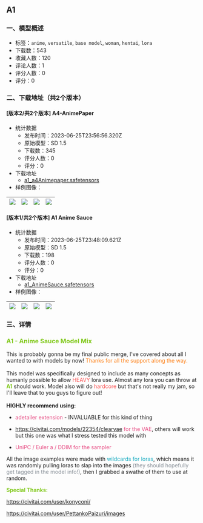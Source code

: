 ## A1
### 一、模型概述

- 标签：`anime`, `versatile`, `base model`, `woman`, `hentai`, `lora`
- 下载数：543
- 收藏人数：120
- 评论人数：1
- 评分人数：0
- 评分：0

### 二、下载地址（共2个版本）

#### [版本2/共2个版本] A4-AnimePaper

- 统计数据
  - 发布时间：2023-06-25T23:56:56.320Z
  - 原始模型：SD 1.5
  - 下载数：345
  - 评分人数：0
  - 评分：0
- 下载地址
  - [a1_a4Animepaper.safetensors](https://civitai.com/api/download/models/104137)
- 样例图像：

| <img src="https://image.civitai.com/xG1nkqKTMzGDvpLrqFT7WA/bc0a590a-0524-495e-8cdc-de52d0c0deb2/width=450/1290311.jpeg" /> | <img src="https://image.civitai.com/xG1nkqKTMzGDvpLrqFT7WA/f6cd3998-57a8-41a8-93c0-bebd2c87dd09/width=450/1290312.jpeg" /> | <img src="https://image.civitai.com/xG1nkqKTMzGDvpLrqFT7WA/a490bea1-891b-4f10-9f08-5b5a735e439c/width=450/1290301.jpeg" /> | <img src="https://image.civitai.com/xG1nkqKTMzGDvpLrqFT7WA/323a52a2-719b-4f16-b2a6-e60e6f69f41c/width=450/1290308.jpeg" /> |
| ---- | ---- | ---- | ---- |

#### [版本1/共2个版本] A1 Anime Sauce

- 统计数据
  - 发布时间：2023-06-25T23:48:09.621Z
  - 原始模型：SD 1.5
  - 下载数：198
  - 评分人数：0
  - 评分：0
- 下载地址
  - [a1_AnimeSauce.safetensors](https://civitai.com/api/download/models/104105)
- 样例图像：

| <img src="https://image.civitai.com/xG1nkqKTMzGDvpLrqFT7WA/eaf6626a-d0b7-4384-ab71-577e06834bd6/width=450/1289714.jpeg" /> | <img src="https://image.civitai.com/xG1nkqKTMzGDvpLrqFT7WA/acc9c9f5-5006-4e48-a1ff-062c36c2c444/width=450/1289711.jpeg" /> | <img src="https://image.civitai.com/xG1nkqKTMzGDvpLrqFT7WA/836cb3e0-5423-48a5-98d8-073f130cf141/width=450/1289709.jpeg" /> | <img src="https://image.civitai.com/xG1nkqKTMzGDvpLrqFT7WA/16477544-1942-40a8-b850-b5aa48036751/width=450/1289712.jpeg" /> |
| ---- | ---- | ---- | ---- |


### 三、详情
<h3 id="heading-66"><strong><span style="color:#82c91e">A1 - Anime Sauce Model Mix</span></strong></h3><p></p><p></p><p>This is probably gonna be my final public merge, I've covered about all I wanted to with models by now! <span style="color:#fd7e14">Thanks for all the support along the way.</span><br /><br />This model was specifically designed to include as many concepts as humanly possible to allow <span style="color:#fa5252">HEAVY</span> lora use. Almost any lora you can throw at <strong><span style="color:#82c91e">A1</span></strong> should work. Model also will do <span style="color:#fa5252">hardcore</span> but that's not really my jam, so I'll leave that to you guys to figure out!<br /><br /><strong>HIGHLY recommend using:</strong></p><ul><li><p><span style="color:#e64980">adetailer extension</span> - INVALUABLE for this kind of thing</p></li><li><p><a target="_blank" rel="ugc" href="https://civitai.com/models/22354/clearvae">https://civitai.com/models/22354/clearvae</a> <span style="color:#e64980">for the VAE</span>, others will work but this one was what I stress tested this model with</p></li><li><p><span style="color:#e64980">UniPC / Euler a / DDIM for the sampler</span></p></li></ul><p></p><p></p><p>All the image examples were made with <span style="color:#15aabf">wildcards for loras</span>, which means it was randomly pulling loras to slap into the images <span style="color:#868e96">(they should hopefully get tagged in the model info!)</span>, then I grabbed a swathe of them to use at random.</p><p></p><p></p><p><strong><span style="color:#82c91e">Special Thanks:</span></strong></p><p></p><p><a target="_blank" rel="ugc" href="https://civitai.com/user/konyconi/">https://civitai.com/user/konyconi/</a></p><p><a target="_blank" rel="ugc" href="https://civitai.com/user/PettankoPaizuri/images">https://civitai.com/user/PettankoPaizuri/images</a></p>